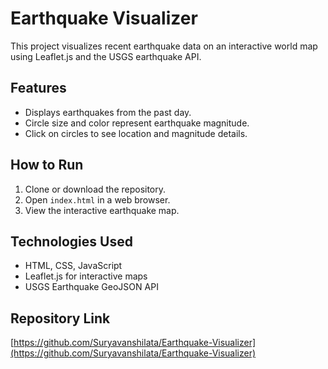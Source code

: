 # Earthquake Visualizer

This project visualizes recent earthquake data on an interactive world map using Leaflet.js and the USGS earthquake API.

## Features

- Displays earthquakes from the past day.
- Circle size and color represent earthquake magnitude.
- Click on circles to see location and magnitude details.

## How to Run

1. Clone or download the repository.
2. Open `index.html` in a web browser.
3. View the interactive earthquake map.

## Technologies Used

- HTML, CSS, JavaScript
- Leaflet.js for interactive maps
- USGS Earthquake GeoJSON API

## Repository Link

[https://github.com/Suryavanshilata/Earthquake-Visualizer](https://github.com/Suryavanshilata/Earthquake-Visualizer)